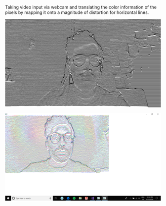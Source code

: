 Taking video input via webcam and translating the color information of the pixels by mapping it onto a magnitude of distortion for horizontal lines.

![alt text](https://raw.githubusercontent.com/seem-less/Creative-Coding-Scrapbook/master/PixelsOnVideo/brightnesslines.png)

![alt text](https://raw.githubusercontent.com/seem-less/Creative-Coding-Scrapbook/master/PixelsOnVideo/distortedcolor.png)
